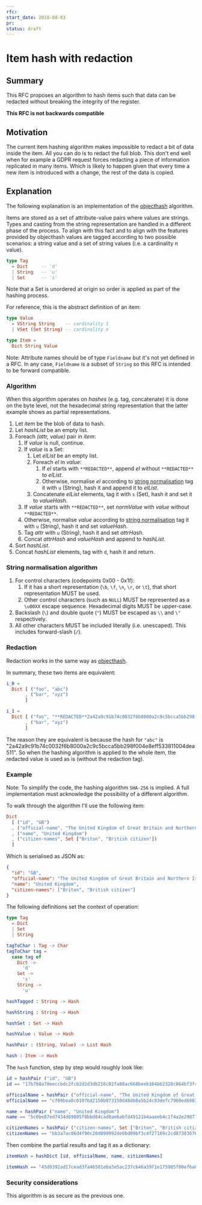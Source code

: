```yaml
---
rfc:
start_date: 2018-08-03
pr:
status: draft
---
```


# Item hash with redaction

## Summary

This RFC proposes an algorithm to hash items such that data can be redacted
without breaking the integrity of the register.

**This RFC is not backwards compatible**


## Motivation

The current item hashing algorithm makes impossible to redact a bit of data
inside the item. All you can do is to redact the full blob. This don't end
well when for example a GDPR request forces redacting a piece of information
replicated in many items. Which is likely to happen given that every time a
new item is introduced with a change, the rest of the data is copied.

## Explanation

The following explanation is an implementation of the [objecthash](https://github.com/benlaurie/objecthash)
algorithm.

Items are stored as a set of attribute-value pairs where values are strings.
Types and casting from the string representation are handled in a different
phase of the process. To align with this fact and to align with the features
provided by objecthash values are tagged according to two possible scenarios:
a string value and a set of string values (i.e. a cardinality n value).

```elm
type Tag
  = Dict     -- 'd'
  | String   -- 'u'
  | Set      -- 's'
```

Note that a Set is unordered at origin so order is applied as part of the
hashing process.


For reference, this is the abstract definition of an item:

```elm
type Value
  = VString String    -- cardinality 1
  | VSet (Set String) -- cardinality n

type Item =
  Dict String Value
```

Note: Attribute names should be of type `Fieldname` but it's not yet defined
in a RFC. In any case, `Fieldname` is a subset of `String` so this RFC is
intended to be forward compatible.

### Algorithm

When this algorithm operates on _hashes_ (e.g. tag, concatenate) it is done on
the byte level, not the hexadecimal string representation that the latter
example shows as partial representations.

1. Let _item_ be the blob of data to hash.
2. Let _hashList_ be an empty list.
2. Foreach _(attr, value)_ pair in _item_:
   1. If _value_ is null, continue.
   2. If _value_ is a Set:
      1. Let _elList_ be an empty list.
      2. Foreach _el_ in _value_:
         1. If _el_ starts with `**REDACTED**`, append _el_ without `**REDACTED**`
            to _elList_.
         2. Otherwise, normalise _el_ according to [string normalisation](#string-normalisation-algorithm)
            tag it with `u` (String), hash it and append it to _elList_.
      3. Concatenate _elList_ elements, tag it with `s` (Set), hash it and set
         it to _valueHash_.
   3. If _value_ starts with `**REDACTED**`, set _normValue_ with _value_
      without `**REDACTED**`.
   4. Otherwise, normalise _value_ according to [string normalisation](#string-normalisation-algorithm)
      tag it with `u` (String), hash it and set _valueHash_.
   5. Tag _attr_ with `u` (String), hash it and set _attrHash_.
   6. Concat _attrHash_ and _valueHash_ and append to _hashList_.
3. Sort _hashList_.
4. Concat _hashList_ elements, tag with `d`, hash it and return.


### String normalisation algorithm

1. For control characters (codepoints 0x00 - 0x1f):
   1. If it has a short representation (`\b`, `\f`, `\n`, `\r`, or `\t`), that
      short representation MUST be used.
   2. Other control characters (such as `NULL`) MUST be represented as a
      `\u00XX` escape sequence. Hexadecimal digits MUST be upper-case.
2. Backslash (`\`) and double quote (`"`) MUST be escaped as `\\` and `\"`
   respectively.
3. All other characters MUST be included literally (i.e. unescaped). This
   includes forward-slash (`/`).


### Redaction

Redaction works in the same way as
[objecthash](https://github.com/benlaurie/objecthash/blob/d1e3d6079fc16f8f542183fb5b2fdc11d9f00866/README.md#L65).

In summary, these two items are equivalent:

```elm
i_0 =
  Dict [ ("foo", "abc")
       , ("bar", "xyz")
       ]

i_1 =
  Dict [ ("foo", "**REDACTED**2a42a9c91b74c0032f6b8000a2c9c5bcca5bb298f004e8eff533811004dea511")
       , ("bar", "xyz")
       ]
```

The reason they are equivalent is because the hash for `"abc"` is
"2a42a9c91b74c0032f6b8000a2c9c5bcca5bb298f004e8eff533811004dea511". So when
the hashing algorithm is applied to the whole item, the redacted value is used
as is (without the redaction tag).

### Example

Note: To simplify the code, the hashing algorithm `SHA-256` is implied. A full
implementation must acknowledge the possibility of a different algorithm.

To walk through the algorithm I'll use the following item:

```elm
Dict
  [ ("id", "GB")
  , ("official-name", "The United Kingdom of Great Britain and Northern Ireland")
  , ("name", "United Kingdom")
  , ("citizen-names", Set ["Briton", "British citizen"])
  ]
```

Which is serialised as JSON as:

```json
{
  "id": "GB",
  "official-name": "The United Kingdom of Great Britain and Northern Ireland",
  "name": "United Kingdom",
  "citizen-names": ["Briton", "British citizen"]
}
```

The following definitions set the context of operation:

```elm
type Tag
  = Dict
  | Set
  | String

tagToChar : Tag -> Char
tagToChar tag =
  case tag of
    Dict ->
      'd'
    Set ->
      's'
    String ->
      'u'
```

```elm
hashTagged : String -> Hash

hashString : String -> Hash

hashSet : Set -> Hash

hashValue : Value -> Hash

hashPair : (String, Value) -> List Hash
```

```elm
hash : Item -> Hash
```

The `hash` function, step by step would roughly look like:

```elm
id = hashPair ("id", "GB")
id == "17b788a70eeccbdc2fcb2d2d3db216c02fa88ac668beeb164bb2328c864bf3f4fff7021c7df4426be0f9a3c83f236eb6f85d159e624b010d65e6dde267889c21"

officialName = hashPair ("official-name", "The United Kingdom of Great Britain and Northern Ireland")
officialName == "cf09bea8c0107bd2150b073150d48db0a5b24c83defc7960ed698378d9f84b93bf1860175c77869938cf9f4b37edb00f2f387be7b361f9c2c4a2ac202c1ba2e5"

name = hashPair ("name", "United Kingdom")
name == "5c0be87ed7434d69005f8bbd84cad8ae6abfd49121b4aaeeb4c1f4a2e298771194099b1e0b9a1e673bafee513080197fa1980895ca27e091fdd4c54fab2bed24"

citizenNames = hashPair ("citizen-names", Set ["Briton", "British citizen"])
citizenNames == "bb3a7ac86d4f90c20d099992de0bd09bf3c4f27169c2cd873836762b01d5a2be16897987a6ee59d9ffdb456ed02df34a79b05346498d4360172568101ae157c1"
```

Then combine the partial results and tag it as a dictionary:

```elm
itemHash = hashDict [id, officialName, name, citizenNames]

itemHash == "45d9392ad17cead3fa46501eba3e5ac237cb46a39f1e175905f00ef6a6667257"
```

### Security considerations

This algorithm is as secure as the previous one.
